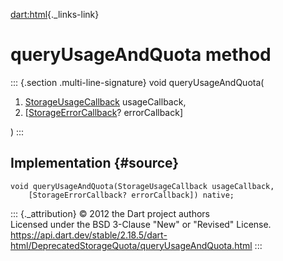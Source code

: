 [dart:html](../../dart-html/dart-html-library){._links-link}

queryUsageAndQuota method
=========================

::: {.section .multi-line-signature}
void queryUsageAndQuota(

1.  [StorageUsageCallback](../storageusagecallback) usageCallback,
2.  \[[StorageErrorCallback](../storageerrorcallback)? errorCallback\]

)
:::

Implementation {#source}
--------------

``` {.language-dart data-language="dart"}
void queryUsageAndQuota(StorageUsageCallback usageCallback,
    [StorageErrorCallback? errorCallback]) native;
```

::: {._attribution}
© 2012 the Dart project authors\
Licensed under the BSD 3-Clause \"New\" or \"Revised\" License.\
<https://api.dart.dev/stable/2.18.5/dart-html/DeprecatedStorageQuota/queryUsageAndQuota.html>
:::
